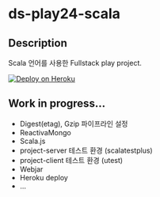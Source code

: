# ds-play24-scala

## Description
Scala 언어를 사용한 Fullstack play project.

[![Deploy on Heroku](https://www.herokucdn.com/deploy/button.png)](https://heroku.com/deploy)

## Work in progress...
* Digest(etag), Gzip 파이프라인 설정
* ReactivaMongo
* Scala.js
* project-server 테스트 환경 (scalatestplus)
* project-client 테스트 환경 (utest)
* Webjar
* Heroku deploy
* ...
